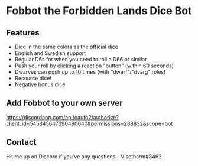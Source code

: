 # Fobbot the Forbidden Lands Dice Bot

## Features
* Dice in the same colors as the official dice
* English and Swedish support
* Regular D6s for when you need to roll a D66 or similar
* Push your roll by clicking a reaction "button" (within 60 seconds)
* Dwarves can push up to 10 times (with "dwarf"/"dvärg" roles)
* Resource dice!
* Negative bonus dice! 

## Add Fobbot to your own server
https://discordapp.com/api/oauth2/authorize?client_id=545345647390490640&permissions=288832&scope=bot

## Contact
Hit me up on Discord if you've any questions - Visetharm#8462
